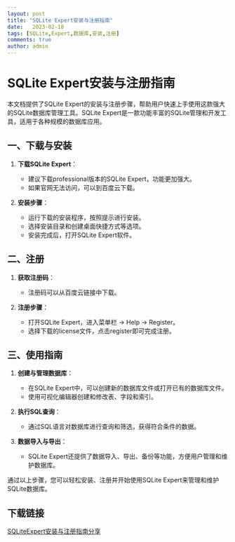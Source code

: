 ```yaml
---
layout: post
title: "SQLite Expert安装与注册指南"
date:   2023-02-18
tags: [SQLite,Expert,数据库,安装,注册]
comments: true
author: admin
---
```

# SQLite Expert安装与注册指南

本文档提供了SQLite Expert的安装与注册步骤，帮助用户快速上手使用这款强大的SQLite数据库管理工具。SQLite Expert是一款功能丰富的SQLite管理和开发工具，适用于各种规模的数据库应用。

## 一、下载与安装

1. **下载SQLite Expert**：
   - 建议下载professional版本的SQLite Expert，功能更加强大。
   - 如果官网无法访问，可以到百度云下载。

2. **安装步骤**：
   - 运行下载的安装程序，按照提示进行安装。
   - 选择安装目录和创建桌面快捷方式等选项。
   - 安装完成后，打开SQLite Expert软件。

## 二、注册

1. **获取注册码**：
   - 注册码可以从百度云链接中下载。

2. **注册步骤**：
   - 打开SQLite Expert，进入菜单栏 -> Help -> Register。
   - 选择下载的license文件，点击register即可完成注册。

## 三、使用指南

1. **创建与管理数据库**：
   - 在SQLite Expert中，可以创建新的数据库文件或打开已有的数据库文件。
   - 使用可视化编辑器创建和修改表、字段和索引。

2. **执行SQL查询**：
   - 通过SQL语言对数据库进行查询和筛选，获得符合条件的数据。

3. **数据导入与导出**：
   - SQLite Expert还提供了数据导入、导出、备份等功能，方便用户管理和维护数据库。

通过以上步骤，您可以轻松安装、注册并开始使用SQLite Expert来管理和维护SQLite数据库。

## 下载链接

[SQLiteExpert安装与注册指南分享](https://pan.quark.cn/s/bb825862265f)
